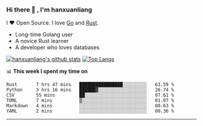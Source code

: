### Hi there 👋 , I'm hanxuanliang

<!--
**hanxuanliang/hanxuanliang** is a ✨ _special_ ✨ repository because its `README.md` (this file) appears on your GitHub profile.

Here are some ideas to get you started:

- 🔭 I’m currently working on ...
- 🌱 I’m currently learning ...
- 👯 I’m looking to collaborate on ...
- 🤔 I’m looking for help with ...
- 💬 Ask me about ...
- 📫 How to reach me: ...
- 😄 Pronouns: ...
- ⚡ Fun fact: ...
-->
I ❤ Open Source. I love [Go](https://golang.org) and [Rust](https://www.rust-lang.org/zh-CN/).

* Long-time Golang user
* A novice Rust learner
* A developer who loves databases

[![hanxuanliang's github stats](https://github-readme-stats.vercel.app/api/top-langs/?username=hanxuanliang&hide=html)](https://github.com/anuraghazra/github-readme-stats)
[![Top Langs](https://github-readme-stats.vercel.app/api?username=hanxuanliang&show_icons=true&count_private=true&line_height=40)](https://github.com/anuraghazra/github-readme-stats)

📊 **This week I spent my time on**
<!--START_SECTION:waka-->

```text
Rust       7 hrs 47 mins   ████████████████░░░░░░░░░   63.59 %
Python     3 hrs 16 mins   ██████▓░░░░░░░░░░░░░░░░░░   26.74 %
CSV        55 mins         ██░░░░░░░░░░░░░░░░░░░░░░░   07.61 %
TOML       7 mins          ▒░░░░░░░░░░░░░░░░░░░░░░░░   01.07 %
Markdown   4 mins          ░░░░░░░░░░░░░░░░░░░░░░░░░   00.63 %
YAML       2 mins          ░░░░░░░░░░░░░░░░░░░░░░░░░   00.36 %
```

<!--END_SECTION:waka-->

***
